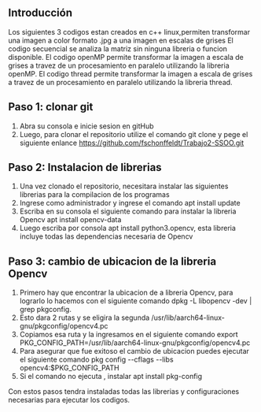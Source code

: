 ## Introducción
Los siguientes 3 codigos estan creados en c++ linux,permiten transformar una imagen a color formato .jpg 
a una imagen en escalas de grises
El codigo secuencial se analiza la matriz sin ninguna libreria o funcion disponible.
El codigo openMP  permite transformar la imagen a escala de grises a travez de un procesamiento en paralelo utilizando la libreria openMP.
El codigo thread  permite transformar la imagen a escala de grises a travez de un procesamiento en paralelo utilizando la libreria thread.

## Paso 1: clonar git

1. Abra su consola e inicie sesion en gitHub
2. Luego, para clonar el repositorio utilize el comando git clone y pege el siguiente enlance https://github.com/fschonffeldt/Trabajo2-SSOO.git 

## Paso 2: Instalacion de librerias
1. Una vez clonado el repositorio, necesitara instalar las siguientes librerias para la compilacion de los programas
2. Ingrese como administrador y ingrese el comando apt install update
3. Escriba en su consola el siguiente comando para instalar la libreria Opencv apt install opencv-data
4. Luego escriba por consola apt install python3.opencv, esta libreria incluye todas las dependencias necesaria de Opencv

## Paso 3: cambio de ubicacion de la libreria Opencv

1. Primero hay que encontrar la ubicacion de a libreria Opencv, para lograrlo lo hacemos con el siguiente comando dpkg -L libopencv -dev | grep pkgconfig.
2. Esto dara 2 rutas y se eligira la segunda /usr/lib/aarch64-linux-gnu/pkgconfig/opencv4.pc
3. Copiamos esa ruta y la ingresamos en el siguiente comando export PKG_CONFIG_PATH=/usr/lib/aarch64-linux-gnu/pkgconfig/opencv4.pc
4. Para asegurar que fue exitoso el cambio de ubicacion puedes ejecutar el siguiente comando pkg config --cflags --libs opencv4:$PKG_CONFIG_PATH
5. Si el comando no ejecuta , instalar apt install pkg-config

Con estos pasos tendra instaladas todas las librerias y configuraciones necesarias para ejecutar los codigos.